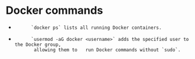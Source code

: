 # Docker     commands

*           `docker ps` lists all running Docker containers.

*           `usermod -aG docker <username>` adds the specified user to the Docker group, 
             allowing them to   run Docker commands without `sudo`.
